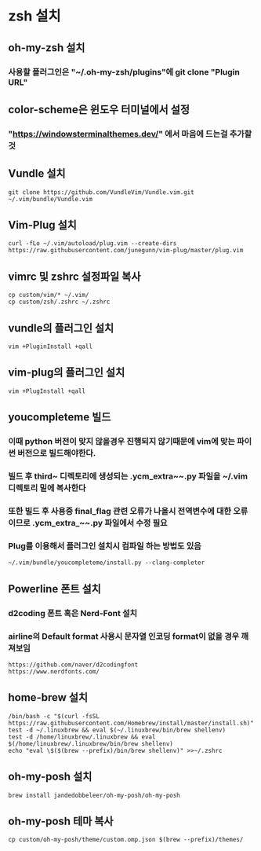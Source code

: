 # zsh 설치

## oh-my-zsh 설치
### 사용할 플러그인은 "~/.oh-my-zsh/plugins"에 git clone "Plugin URL"

## color-scheme은 윈도우 터미널에서 설정
### "https://windowsterminalthemes.dev/" 에서 마음에 드는걸 추가할것

## Vundle 설치
    git clone https://github.com/VundleVim/Vundle.vim.git ~/.vim/bundle/Vundle.vim

## Vim-Plug 설치
    curl -fLo ~/.vim/autoload/plug.vim --create-dirs https://raw.githubusercontent.com/junegunn/vim-plug/master/plug.vim

## vimrc 및 zshrc 설정파일 복사
    cp custom/vim/* ~/.vim/
    cp custom/zsh/.zshrc ~/.zshrc

## vundle의 플러그인 설치
    vim +PluginInstall +qall

## vim-plug의 플러그인 설치
    vim +PlugInstall +qall

## youcompleteme 빌드
### 이때 python 버전이 맞지 않을경우 진행되지 않기때문에 vim에 맞는 파이썬 버전으로 빌드해야한다.
### 빌드 후 third~ 디렉토리에 생성되는 .ycm_extra~~.py 파일을 ~/.vim 디렉토리 밑에 복사한다
### 또한 빌드 후 사용중 final_flag 관련 오류가 나올시 전역변수에 대한 오류이므로 .ycm_extra_~~.py 파일에서 수정 필요
### Plug를 이용해서 플러그인 설치시 컴파일 하는 방법도 있음
    ~/.vim/bundle/youcompleteme/install.py --clang-completer

## Powerline 폰트 설치
### d2coding 폰트 혹은 Nerd-Font 설치
### airline의 Default format 사용시 문자열 인코딩 format이 없을 경우 깨져보임
    https://github.com/naver/d2codingfont
    https://www.nerdfonts.com/

## home-brew 설치
    /bin/bash -c "$(curl -fsSL https://raw.githubusercontent.com/Homebrew/install/master/install.sh)"
    test -d ~/.linuxbrew && eval $(~/.linuxbrew/bin/brew shellenv)
    test -d /home/linuxbrew/.linuxbrew && eval $(/home/linuxbrew/.linuxbrew/bin/brew shellenv)
    echo "eval \$($(brew --prefix)/bin/brew shellenv)" >>~/.zshrc

## oh-my-posh 설치
    brew install jandedobbeleer/oh-my-posh/oh-my-posh

## oh-my-posh 테마 복사
    cp custom/oh-my-posh/theme/custom.omp.json $(brew --prefix)/themes/
